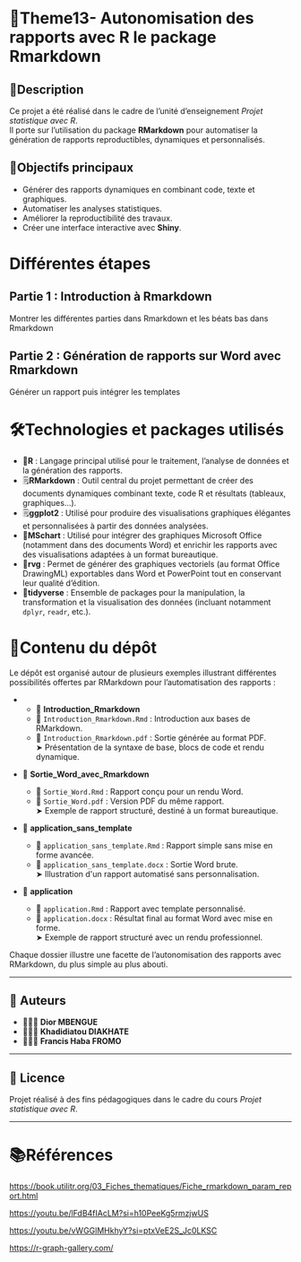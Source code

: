 # 🧠Theme13- Autonomisation des rapports avec R le package Rmarkdown

## 📝Description

Ce projet a été réalisé dans le cadre de l’unité d’enseignement *Projet statistique avec R*.  
Il porte sur l’utilisation du package **RMarkdown** pour automatiser la génération de rapports reproductibles, dynamiques et personnalisés.

## 🎯Objectifs principaux

- Générer des rapports dynamiques en combinant code, texte et graphiques.
- Automatiser les analyses statistiques.
- Améliorer la reproductibilité des travaux.
- Créer une interface interactive avec **Shiny**.

# Différentes étapes

## Partie 1 : Introduction à Rmarkdown

Montrer les différentes parties  dans Rmarkdown et les béats bas dans Rmarkdown

## Partie 2 : Génération de rapports sur Word avec Rmarkdown

Générer un rapport puis intégrer les templates

# 🛠️Technologies et packages utilisés


- 🧮**R** : Langage principal utilisé pour le traitement, l’analyse de données et la génération des rapports.
- 🗒️**RMarkdown** : Outil central du projet permettant de créer des documents dynamiques combinant texte, code R et résultats (tableaux, graphiques...).
- 🗒️**ggplot2** : Utilisé pour produire des visualisations graphiques élégantes et personnalisées à partir des données analysées.
- 🧩**MSchart** : Utilisé pour intégrer des graphiques Microsoft Office (notamment dans des documents Word) et enrichir les rapports avec des visualisations adaptées à un format bureautique.
- 🎨**rvg** : Permet de générer des graphiques vectoriels (au format Office DrawingML) exportables dans Word et PowerPoint tout en conservant leur qualité d’édition.
- 🔧**tidyverse** : Ensemble de packages pour la manipulation, la transformation et la visualisation des données (incluant notamment `dplyr`, `readr`, etc.).

# 📂Contenu du dépôt

Le dépôt est organisé autour de plusieurs exemples illustrant différentes possibilités offertes par RMarkdown pour l’automatisation des rapports :

- - 📂 **Introduction_Rmarkdown**  
  - 📄 `Introduction_Rmarkdown.Rmd` : Introduction aux bases de RMarkdown.  
  - 📄 `Introduction_Rmarkdown.pdf` : Sortie générée au format PDF.  
  ➤ Présentation de la syntaxe de base, blocs de code et rendu dynamique.

- 📂 **Sortie_Word_avec_Rmarkdown**  
  - 📄 `Sortie_Word.Rmd` : Rapport conçu pour un rendu Word.  
  - 📄 `Sortie_Word.pdf` : Version PDF du même rapport.  
  ➤ Exemple de rapport structuré, destiné à un format bureautique.

- 📂 **application_sans_template**  
  - 📄 `application_sans_template.Rmd` : Rapport simple sans mise en forme avancée.  
  - 📄 `application_sans_template.docx` : Sortie Word brute.  
  ➤ Illustration d'un rapport automatisé sans personnalisation.

- 📂 **application**  
  - 📄 `application.Rmd` : Rapport avec template personnalisé.  
  - 📄 `application.docx` : Résultat final au format Word avec mise en forme.  
  ➤ Exemple de rapport structuré avec un rendu professionnel.

Chaque dossier illustre une facette de l’autonomisation des rapports avec RMarkdown, du plus simple au plus abouti.

---

## 👥 Auteurs

- 🧑🏾‍🎓 **Dior MBENGUE**  
- 👩🏽‍🎓 **Khadidiatou DIAKHATE**  
- 👨🏽‍🎓 **Francis Haba FROMO**

---
## 📄 Licence

Projet réalisé à des fins pédagogiques dans le cadre du cours *Projet statistique avec R*.

---

# 📚Références

https://book.utilitr.org/03_Fiches_thematiques/Fiche_rmarkdown_param_report.html

https://youtu.be/lFdB4fIAcLM?si=h10PeeKg5rmzjwUS

https://youtu.be/vWGGlMHkhyY?si=ptxVeE2S_Jc0LKSC

https://r-graph-gallery.com/
